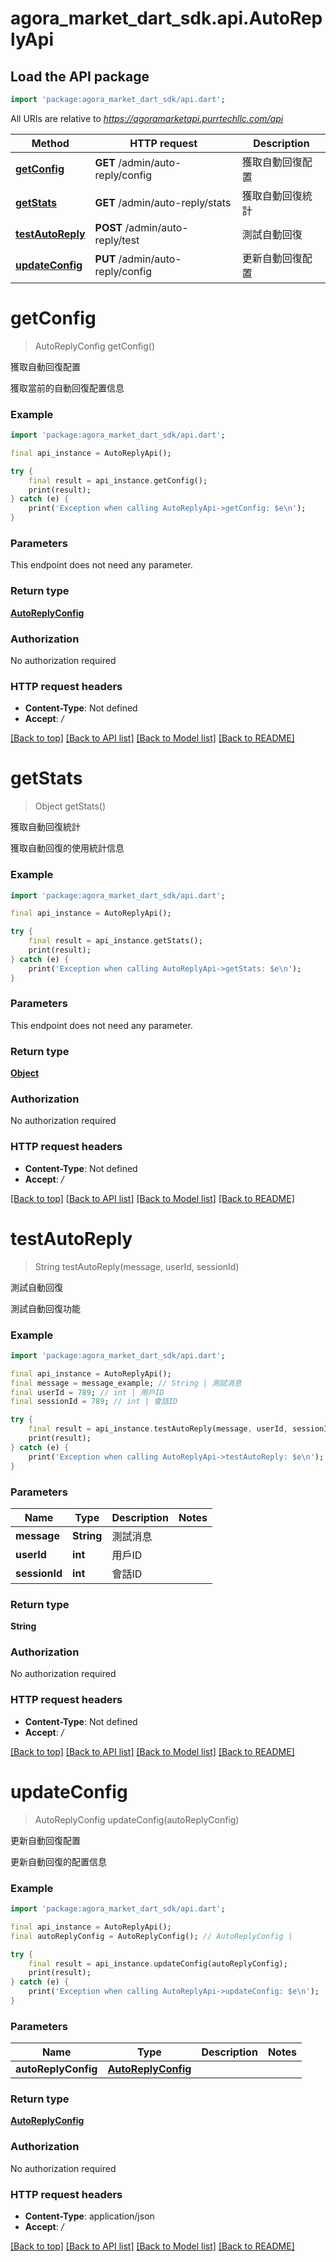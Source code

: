 # agora_market_dart_sdk.api.AutoReplyApi

## Load the API package
```dart
import 'package:agora_market_dart_sdk/api.dart';
```

All URIs are relative to *https://agoramarketapi.purrtechllc.com/api*

Method | HTTP request | Description
------------- | ------------- | -------------
[**getConfig**](AutoReplyApi.md#getconfig) | **GET** /admin/auto-reply/config | 獲取自動回復配置
[**getStats**](AutoReplyApi.md#getstats) | **GET** /admin/auto-reply/stats | 獲取自動回復統計
[**testAutoReply**](AutoReplyApi.md#testautoreply) | **POST** /admin/auto-reply/test | 測試自動回復
[**updateConfig**](AutoReplyApi.md#updateconfig) | **PUT** /admin/auto-reply/config | 更新自動回復配置


# **getConfig**
> AutoReplyConfig getConfig()

獲取自動回復配置

獲取當前的自動回復配置信息

### Example
```dart
import 'package:agora_market_dart_sdk/api.dart';

final api_instance = AutoReplyApi();

try {
    final result = api_instance.getConfig();
    print(result);
} catch (e) {
    print('Exception when calling AutoReplyApi->getConfig: $e\n');
}
```

### Parameters
This endpoint does not need any parameter.

### Return type

[**AutoReplyConfig**](AutoReplyConfig.md)

### Authorization

No authorization required

### HTTP request headers

 - **Content-Type**: Not defined
 - **Accept**: */*

[[Back to top]](#) [[Back to API list]](../README.md#documentation-for-api-endpoints) [[Back to Model list]](../README.md#documentation-for-models) [[Back to README]](../README.md)

# **getStats**
> Object getStats()

獲取自動回復統計

獲取自動回復的使用統計信息

### Example
```dart
import 'package:agora_market_dart_sdk/api.dart';

final api_instance = AutoReplyApi();

try {
    final result = api_instance.getStats();
    print(result);
} catch (e) {
    print('Exception when calling AutoReplyApi->getStats: $e\n');
}
```

### Parameters
This endpoint does not need any parameter.

### Return type

[**Object**](Object.md)

### Authorization

No authorization required

### HTTP request headers

 - **Content-Type**: Not defined
 - **Accept**: */*

[[Back to top]](#) [[Back to API list]](../README.md#documentation-for-api-endpoints) [[Back to Model list]](../README.md#documentation-for-models) [[Back to README]](../README.md)

# **testAutoReply**
> String testAutoReply(message, userId, sessionId)

測試自動回復

測試自動回復功能

### Example
```dart
import 'package:agora_market_dart_sdk/api.dart';

final api_instance = AutoReplyApi();
final message = message_example; // String | 測試消息
final userId = 789; // int | 用戶ID
final sessionId = 789; // int | 會話ID

try {
    final result = api_instance.testAutoReply(message, userId, sessionId);
    print(result);
} catch (e) {
    print('Exception when calling AutoReplyApi->testAutoReply: $e\n');
}
```

### Parameters

Name | Type | Description  | Notes
------------- | ------------- | ------------- | -------------
 **message** | **String**| 測試消息 | 
 **userId** | **int**| 用戶ID | 
 **sessionId** | **int**| 會話ID | 

### Return type

**String**

### Authorization

No authorization required

### HTTP request headers

 - **Content-Type**: Not defined
 - **Accept**: */*

[[Back to top]](#) [[Back to API list]](../README.md#documentation-for-api-endpoints) [[Back to Model list]](../README.md#documentation-for-models) [[Back to README]](../README.md)

# **updateConfig**
> AutoReplyConfig updateConfig(autoReplyConfig)

更新自動回復配置

更新自動回復的配置信息

### Example
```dart
import 'package:agora_market_dart_sdk/api.dart';

final api_instance = AutoReplyApi();
final autoReplyConfig = AutoReplyConfig(); // AutoReplyConfig | 

try {
    final result = api_instance.updateConfig(autoReplyConfig);
    print(result);
} catch (e) {
    print('Exception when calling AutoReplyApi->updateConfig: $e\n');
}
```

### Parameters

Name | Type | Description  | Notes
------------- | ------------- | ------------- | -------------
 **autoReplyConfig** | [**AutoReplyConfig**](AutoReplyConfig.md)|  | 

### Return type

[**AutoReplyConfig**](AutoReplyConfig.md)

### Authorization

No authorization required

### HTTP request headers

 - **Content-Type**: application/json
 - **Accept**: */*

[[Back to top]](#) [[Back to API list]](../README.md#documentation-for-api-endpoints) [[Back to Model list]](../README.md#documentation-for-models) [[Back to README]](../README.md)

